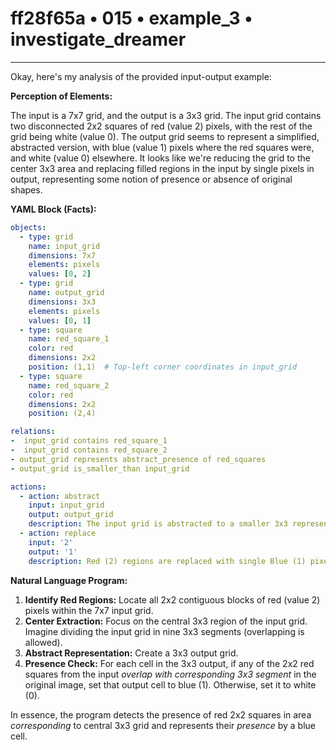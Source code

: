 # ff28f65a • 015 • example_3 • investigate_dreamer

---
Okay, here's my analysis of the provided input-output example:

**Perception of Elements:**

The input is a 7x7 grid, and the output is a 3x3 grid. The input grid contains two disconnected 2x2 squares of red (value 2) pixels, with the rest of the grid being white (value 0). The output grid seems to represent a simplified, abstracted version, with blue (value 1) pixels where the red squares were, and white (value 0) elsewhere. It looks like we're reducing the grid to the center 3x3 area and replacing filled regions in the input by single pixels in output, representing some notion of presence or absence of original shapes.

**YAML Block (Facts):**



```yaml
objects:
  - type: grid
    name: input_grid
    dimensions: 7x7
    elements: pixels
    values: [0, 2]
  - type: grid
    name: output_grid
    dimensions: 3x3
    elements: pixels
    values: [0, 1]
  - type: square
    name: red_square_1
    color: red
    dimensions: 2x2
    position: (1,1)  # Top-left corner coordinates in input_grid
  - type: square
    name: red_square_2
    color: red
    dimensions: 2x2
    position: (2,4)

relations:
-  input_grid contains red_square_1
-  input_grid contains red_square_2
- output_grid represents abstract_presence of red_squares
- output_grid is_smaller_than input_grid

actions:
  - action: abstract
    input: input_grid
    output: output_grid
    description: The input grid is abstracted to a smaller 3x3 representation.
  - action: replace
    input: '2'
    output: '1'
    description: Red (2) regions are replaced with single Blue (1) pixel, representing their existence in a certain area.

```



**Natural Language Program:**

1.  **Identify Red Regions:** Locate all 2x2 contiguous blocks of red (value 2) pixels within the 7x7 input grid.
2.  **Center Extraction:** Focus on the central 3x3 region of the input grid. Imagine dividing the input grid in nine 3x3 segments (overlapping is allowed).
3. **Abstract Representation:** Create a 3x3 output grid.
4.  **Presence Check:** For each cell in the 3x3 output, if any of the 2x2 red squares from the input *overlap with corresponding 3x3 segment* in the original image, set that output cell to blue (1). Otherwise, set it to white (0).

In essence, the program detects the presence of red 2x2 squares in area *corresponding* to central 3x3 grid and represents their *presence* by a blue cell.


